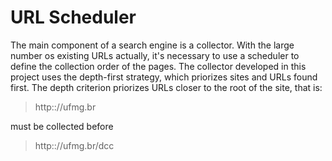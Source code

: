 # URL Scheduler

The main component of a search engine is a collector. With the large number os existing URLs actually, it's necessary to use a scheduler to define the collection order of the pages.
The collector developed in this project uses the depth-first strategy, which priorizes sites and URLs found first. The depth criterion priorizes URLs closer to the root of the site, that is:
> http:://ufmg.br 

must be collected before 
> http:://ufmg.br/dcc

